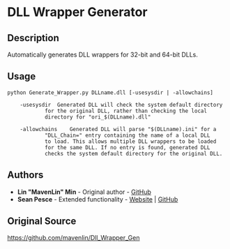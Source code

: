 # DLL Wrapper Generator  

  
## Description  
Automatically generates DLL wrappers for 32-bit and 64-bit DLLs.  
  
## Usage  
  
```
python Generate_Wrapper.py DLLname.dll [-usesysdir | -allowchains]  

	-usesysdir	Generated DLL will check the system default directory
			for the original DLL, rather than checking the local
			directory for "ori_$(DLLname).dll"  
      
	-allowchains	Generated DLL will parse "$(DLLname).ini" for a
			"DLL_Chain=" entry containing the name of a local DLL
			to load. This allows multiple DLL wrappers to be loaded
			for the same DLL. If no entry is found, generated DLL
			checks the system default directory for the original DLL.  
```  


## Authors  
 * **Lin "MavenLin" Min** - Original author  - [GitHub](https://github.com/mavenlin)  
 * **Sean Pesce** - Extended functionality - [Website](https://SeanPesce.github.io) | [GitHub](https://github.com/SeanPesce)  
   
  
## Original Source  
https://github.com/mavenlin/Dll_Wrapper_Gen  
  
